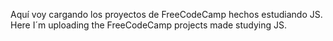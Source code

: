 Aquí voy cargando los proyectos de FreeCodeCamp hechos estudiando JS.
Here I´m uploading the FreeCodeCamp projects made studying JS.
